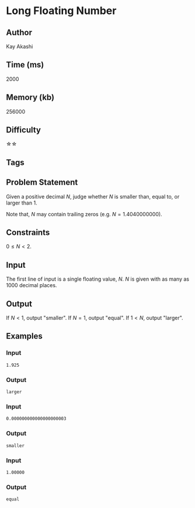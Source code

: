 # Long Floating Number

## Author

Kay Akashi

## Time (ms)

2000

## Memory (kb)

256000

## Difficulty

☆☆

## Tags

## Problem Statement 

Given a positive decimal $N$, judge whether $N$ is smaller than, equal to, or larger than $1$.

Note that, $N$ may contain trailing zeros (e.g. $N = 1.4040000000$).
 
## Constraints

$0 \leq N \lt 2$.

## Input

The first line of input is a single floating value, $N$.
$N$ is given with as many as $1000$ decimal places.

## Output

If $N \lt 1$, output "smaller". If $N = 1$, output "equal". If $1 \lt N$, output "larger".

## Examples

### Input

```
1.925
```

### Output

```
larger
```


### Input

```
0.000000000000000000003
```

### Output
```
smaller
```

### Input

```
1.00000
```

### Output
```
equal
```

